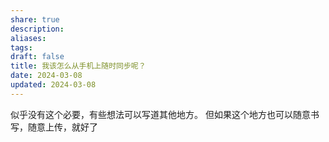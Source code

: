 ```yaml
---
share: true
description: 
aliases: 
tags: 
draft: false
title: 我该怎么从手机上随时同步呢？
date: 2024-03-08
updated: 2024-03-08
---
```

似乎没有这个必要，有些想法可以写道其他地方。
但如果这个地方也可以随意书写，随意上传，就好了
